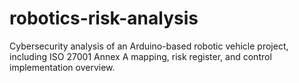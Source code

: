# robotics-risk-analysis
Cybersecurity analysis of an Arduino-based robotic vehicle project, including ISO 27001 Annex A mapping, risk register, and control implementation overview.
